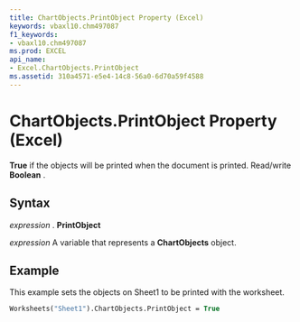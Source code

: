 ```yaml
---
title: ChartObjects.PrintObject Property (Excel)
keywords: vbaxl10.chm497087
f1_keywords:
- vbaxl10.chm497087
ms.prod: EXCEL
api_name:
- Excel.ChartObjects.PrintObject
ms.assetid: 310a4571-e5e4-14c8-56a0-6d70a59f4588
---
```



# ChartObjects.PrintObject Property (Excel)

 **True** if the objects will be printed when the document is printed. Read/write **Boolean** .


## Syntax

 _expression_ . **PrintObject**

 _expression_ A variable that represents a **ChartObjects** object.


## Example

This example sets the objects on Sheet1 to be printed with the worksheet.


```vb
Worksheets("Sheet1").ChartObjects.PrintObject = True
```


